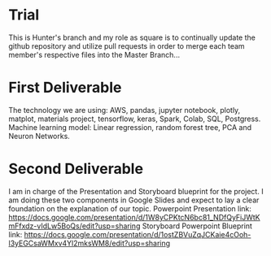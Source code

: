 # Trial
This is Hunter's branch and my role as square is to continually update the github repository and utilize pull requests in order to merge each team member's respective files into the Master Branch...
# First Deliverable
The technology we are using: AWS, pandas, jupyter notebook, plotly, matplot, materials project, tensorflow, keras, Spark, Colab, SQL, Postgress. Machine learning model: Linear regression, random forest tree, PCA and Neuron Networks.
# Second Deliverable
I am in charge of the Presentation and Storyboard blueprint for the project. I am doing these two components in Google Slides and expect to lay a clear foundation on the explanation of our topic.
Powerpoint Presentation link:
https://docs.google.com/presentation/d/1W8yCPKtcN6bc81_NDfQyFiJWtKmFfxdz-vIdLw5BoQs/edit?usp=sharing
Storyboard Powerpoint Blueprint link:
https://docs.google.com/presentation/d/1ostZBVuZqJCKaie4cOoh-l3yEGCsaWMxv4Yl2mksWM8/edit?usp=sharing
